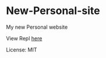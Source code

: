 # New-Personal-site
My new Personal website 

View Repl [here](https://replit.com/@Raadsel/Raadselv?=1)

License: MIT